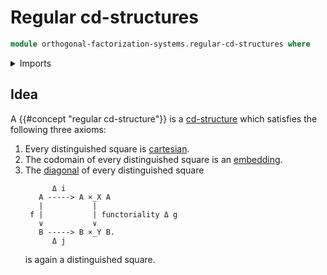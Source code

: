 # Regular cd-structures

```agda
module orthogonal-factorization-systems.regular-cd-structures where
```

<details><summary>Imports</summary>

```agda

```

</details>

## Idea

A {{#concept "regular cd-structure"}} is a
[cd-structure](orthogonal-factorization-systems.cd-structures.md) which
satisfies the following three axioms:

1. Every distinguished square is [cartesian](foundation.pullbacks.md).
2. The codomain of every distinguished square is an
   [embedding](foundation.embeddings.md).
3. The [diagonal](foundation.diagonals-of-morphisms-arrows.md) of every
   distinguished square
   ```text
         Δ i
      A -----> A ×_X A
      |           |
    f |           | functoriality Δ g
      ∨           ∨
      B -----> B ×_Y B.
         Δ j
   ```
   is again a distinguished square.
